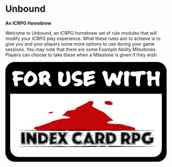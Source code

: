 # Unbound
**An ICRPG Homebrew**

Welcome to Unbound, an ICRPG homebrew set of rule modules that will modify your ICRPG play experience. What these rules aim to achieve is to give you and your players some more options to use during your game sessions. You may note that there are some Example Ability Milestones. Players can choose to take these when a Milestone is given if they wish.

![ICRPG Logo](ICRPG%20Logo.png)

